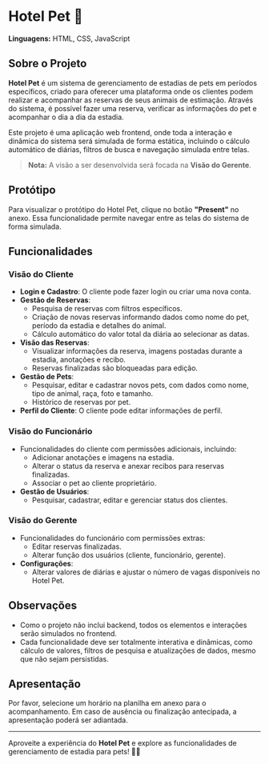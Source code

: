 # Hotel Pet 🐾

**Linguagens:** HTML, CSS, JavaScript

## Sobre o Projeto

**Hotel Pet** é um sistema de gerenciamento de estadias de pets em períodos específicos, criado para oferecer uma plataforma onde os clientes podem realizar e acompanhar as reservas de seus animais de estimação. Através do sistema, é possível fazer uma reserva, verificar as informações do pet e acompanhar o dia a dia da estadia.

Este projeto é uma aplicação web frontend, onde toda a interação e dinâmica do sistema será simulada de forma estática, incluindo o cálculo automático de diárias, filtros de busca e navegação simulada entre telas.

> **Nota:** A visão a ser desenvolvida será focada na **Visão do Gerente**.

## Protótipo

Para visualizar o protótipo do Hotel Pet, clique no botão **"Present"** no anexo. Essa funcionalidade permite navegar entre as telas do sistema de forma simulada.

## Funcionalidades

### Visão do Cliente
- **Login e Cadastro**: O cliente pode fazer login ou criar uma nova conta.
- **Gestão de Reservas**:
  - Pesquisa de reservas com filtros específicos.
  - Criação de novas reservas informando dados como nome do pet, período da estadia e detalhes do animal.
  - Cálculo automático do valor total da diária ao selecionar as datas.
- **Visão das Reservas**: 
  - Visualizar informações da reserva, imagens postadas durante a estadia, anotações e recibo.
  - Reservas finalizadas são bloqueadas para edição.
- **Gestão de Pets**:
  - Pesquisar, editar e cadastrar novos pets, com dados como nome, tipo de animal, raça, foto e tamanho.
  - Histórico de reservas por pet.
- **Perfil do Cliente**: O cliente pode editar informações de perfil.

### Visão do Funcionário
- Funcionalidades do cliente com permissões adicionais, incluindo:
  - Adicionar anotações e imagens na estadia.
  - Alterar o status da reserva e anexar recibos para reservas finalizadas.
  - Associar o pet ao cliente proprietário.
- **Gestão de Usuários**:
  - Pesquisar, cadastrar, editar e gerenciar status dos clientes.

### Visão do Gerente
- Funcionalidades do funcionário com permissões extras:
  - Editar reservas finalizadas.
  - Alterar função dos usuários (cliente, funcionário, gerente).
- **Configurações**:
  - Alterar valores de diárias e ajustar o número de vagas disponíveis no Hotel Pet.

## Observações

- Como o projeto não inclui backend, todos os elementos e interações serão simulados no frontend.
- Cada funcionalidade deve ser totalmente interativa e dinâmicas, como cálculo de valores, filtros de pesquisa e atualizações de dados, mesmo que não sejam persistidas.

## Apresentação

Por favor, selecione um horário na planilha em anexo para o acompanhamento. Em caso de ausência ou finalização antecipada, a apresentação poderá ser adiantada.

---

Aproveite a experiência do **Hotel Pet** e explore as funcionalidades de gerenciamento de estadia para pets! 🐶🐱
